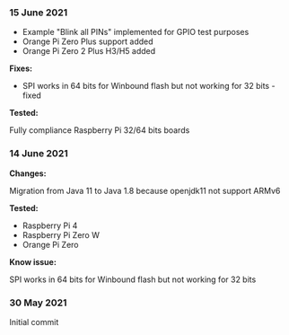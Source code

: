 ### 15 June 2021
* Example "Blink all PINs" implemented for GPIO test purposes
* Orange Pi Zero Plus support added
* Orange Pi Zero 2 Plus H3/H5 added

**Fixes:**

* SPI works in 64 bits for Winbound flash but not working for 32 bits - fixed

**Tested:**

Fully compliance Raspberry Pi 32/64 bits boards


### 14 June 2021

**Changes:**

Migration from Java 11 to Java 1.8 because openjdk11 not support ARMv6

**Tested:**

* Raspberry Pi 4
* Raspberry Pi Zero W
* Orange Pi Zero

**Know issue:**

SPI works in 64 bits for Winbound flash but not working for 32 bits

### 30 May 2021
Initial commit